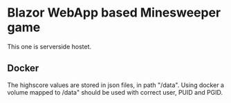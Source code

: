 # Blazor WebApp based Minesweeper game
This one is serverside hostet.

## Docker
The highscore values are stored in json files, in path "/data".
Using docker a volume mapped to /data" should be used with correct  user, PUID and PGID.